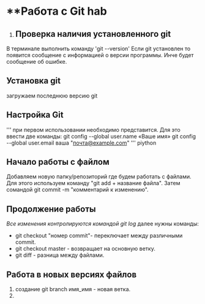  # **Работа с Git hab
 
 1.  ## Проверка наличия установленного git
 В терминале выполнить команду 'git --version' 
Если git установлен то появится сообщение с информацией о версии программы. Инче будет сообщение об ошибке.

## Установка git
загружаем последнюю версию git 

## Настройка Git
'''
при первом использовании необходимо представится. Для это ввести две команды:
git config --global user.name «Ваше имя»
git config --global user.email ваша "почта@example.com"
''' piython

## Начало работы с файлом

Добавляем новую папку/репозиторий где будем работать с файлами.
Для этого используем команду "git add + название файла".
Затем сомандой git commit -m "комментарий к изменению".

## Продолжение работы
*Все изменения контролируются командой git log*
далее нужны команды:
* git checkout "номер commit"- переключает между различными commit.
* git checkout master - возвращает на основную ветку.
* git diff - разница между файлами.

## Работа в новых версиях файлов
1. создание git branch имя_имя - новая ветка.
2. 
